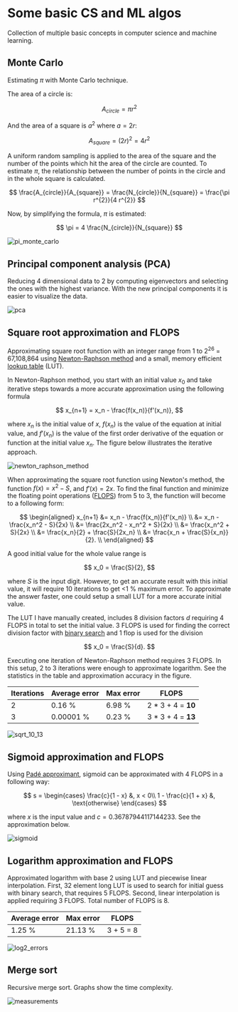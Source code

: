 # Some basic CS and ML algos

Collection of multiple basic concepts in computer science and machine learning.

## Monte Carlo

Estimating $\pi$ with Monte Carlo technique.

The area of a circle is:

$$
A_{circle} = \pi r^{2}
$$

And the area of a square is $a ^ 2$ where $a = 2 r$:

$$
A_{square} = (2r) ^ 2 = 4 r^{2}
$$

A uniform random sampling is applied to the area of the square and the number of the points which hit the area of the circle are counted. To estimate $\pi$, the relationship between the number of points in the circle and in the whole square is calculated.

$$
\frac{A_{circle}}{A_{square}} = \frac{N_{circle}}{N_{square}} = \frac{\pi r^{2}}{4 r^{2}}
$$

Now, by simplifying the formula, $\pi$ is estimated:

$$
\pi = 4 \frac{N_{circle}}{N_{square}}
$$

![pi_monte_carlo](https://github.com/pettod/merge-sort/assets/33998401/2dfb94b0-c2f5-4eae-8fa8-46456341ec8d)

## Principal component analysis (PCA)

Reducing 4 dimensional data to 2 by computing eigenvectors and selecting the ones with the highest variance. With the new principal components it is easier to visualize the data.

![pca](https://github.com/pettod/cs-basics/assets/33998401/2d84a9ba-a9a3-4cf8-b49b-fa072aaf9273)

## Square root approximation and FLOPS

Approximating square root function with an integer range from 1 to 2<sup>26</sup> = 67,108,864 using [Newton-Raphson method](https://en.wikipedia.org/wiki/Newton%27s_method) and a small, memory efficient [lookup table](https://en.wikipedia.org/wiki/Lookup_table) (LUT).

In Newton-Raphson method, you start with an initial value $x_0$ and take iterative steps towards a more accurate approximation using the following formula

$$
x_{n+1} = x_n - \frac{f(x_n)}{f'(x_n)},
$$

where $x_n$ is the initial value of $x$, $f(x_n)$ is the value of the equation at initial value, and $f'(x_n)$ is the value of the first order derivative of the equation or function at the initial value $x_n$. The figure below illustrates the iterative approach.

![newton_raphson_method](https://github.com/pettod/cs-basics/assets/33998401/457aec38-4cca-419f-b3fd-21d6745f7f52)

When approximating the square root function using Newton's method, the function $f(x) = x^2 - S$, and $f'(x) = 2x$. To find the final function and minimize the floating point operations ([FLOPS](https://en.wikipedia.org/wiki/FLOPS)) from 5 to 3, the function will become to a following form:

$$
\begin{aligned}
x_{n+1}
&= x_n - \frac{f(x_n)}{f'(x_n)} \\
&= x_n - \frac{x_n^2 - S}{2x} \\
&= \frac{2x_n^2 - x_n^2 + S}{2x} \\
&= \frac{x_n^2 + S}{2x} \\
&= \frac{x_n}{2} + \frac{S}{2x_n} \\
&= \frac{x_n + \frac{S}{x_n}}{2}. \\
\end{aligned}
$$

A good initial value for the whole value range is

$$
x_0 = \frac{S}{2},
$$

where $S$ is the input digit. However, to get an accurate result with this initial value, it will require 10 iterations to get <1 % maximum error. To approximate the answer faster, one could setup a small LUT for a more accurate initial value.

The LUT I have manually created, includes 8 division factors $d$ requiring 4 FLOPS in total to set the initial value. 3 FLOPS is used for finding the correct division factor with [binary search](https://en.wikipedia.org/wiki/Binary_search_algorithm) and 1 flop is used for the division

$$
x_0 = \frac{S}{d}.
$$

Executing one iteration of Newton-Raphson method requires 3 FLOPS. In this setup, 2 to 3 iterations were enough to approximate logarithm. See the statistics in the table and approximation accuracy in the figure.

| Iterations | Average error | Max error | FLOPS              |
|------------|---------------|-----------|--------------------|
| 2          | 0.16 %        | 6.98 %    | 2 * 3 + 4 = **10** |
| 3          | 0.00001 %     | 0.23 %    | 3 * 3 + 4 = **13** |

![sqrt_10_13](https://github.com/pettod/cs-basics/assets/33998401/d48e1a01-0fd6-4538-be46-03f62f370dd8)

## Sigmoid approximation and FLOPS

Using [Padé approximant](https://en.wikipedia.org/wiki/Pad%C3%A9_approximant), sigmoid can be approximated with 4 FLOPS in a following way:

$$
s = 
\begin{cases}
      \frac{c}{1 - x} &, x < 0\\
      1 - \frac{c}{1 + x} &, \text{otherwise}
\end{cases} 
$$

where $x$ is the input value and $c = 0.36787944117144233$. See the approximation below.

![sigmoid](https://github.com/pettod/cs-basics/assets/33998401/1fe8d856-557b-4d18-ae39-a1b1bb995221)

## Logarithm approximation and FLOPS

Approximated logarithm with base 2 using LUT and piecewise linear interpolation. First, 32 element long LUT is used to search for initial guess with binary search, that requires 5 FLOPS. Second, linear interpolation is applied requiring 3 FLOPS. Total number of FLOPS is 8.

| Average error | Max error | FLOPS     |
|---------------|-----------|-----------|
| 1.25 %        | 21.13 %   | 3 + 5 = 8 |

![log2_errors](https://github.com/pettod/cs-basics/assets/33998401/4df535d8-2686-48a0-918d-26c9231587b1)

## Merge sort

Recursive merge sort. Graphs show the time complexity.

![measurements](https://github.com/pettod/merge-sort/assets/33998401/26d45a62-c7aa-4397-be0e-de050021b0ee)
